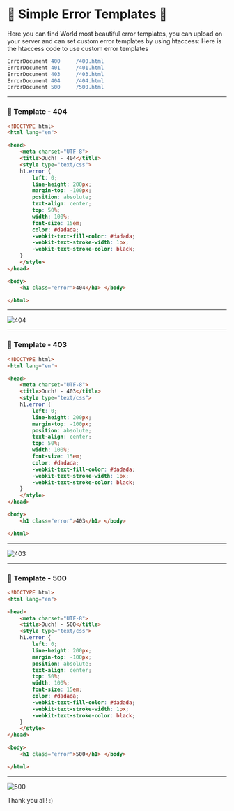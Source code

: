 # 🔗 Simple Error Templates 🔗
Here you can find World most beautiful error templates, you can upload on your server and can set custom error templates by using htaccess: Here is the htaccess code to use custom error templates

```apache
ErrorDocument 400     /400.html
ErrorDocument 401     /401.html
ErrorDocument 403     /403.html
ErrorDocument 404     /404.html
ErrorDocument 500     /500.html
```

------ 

### 📑 Template - 404

```html
<!DOCTYPE html>
<html lang="en">

<head>
    <meta charset="UTF-8">
    <title>Ouch! - 404</title>
    <style type="text/css">
    h1.error {
        left: 0;
        line-height: 200px;
        margin-top: -100px;
        position: absolute;
        text-align: center;
        top: 50%;
        width: 100%;
        font-size: 15em;
        color: #dadada;
        -webkit-text-fill-color: #dadada;
        -webkit-text-stroke-width: 1px;
        -webkit-text-stroke-color: black;
    }
    </style>
</head>

<body>
    <h1 class="error">404</h1> </body>

</html>
```
------ 

![404](https://raw.githubusercontent.com/neerajsinghsonu/simply-the-best-404-403-500-error-page/master/404.png)

------ 

### 📑 Template - 403

```html
<!DOCTYPE html>
<html lang="en">

<head>
    <meta charset="UTF-8">
    <title>Ouch! - 403</title>
    <style type="text/css">
    h1.error {
        left: 0;
        line-height: 200px;
        margin-top: -100px;
        position: absolute;
        text-align: center;
        top: 50%;
        width: 100%;
        font-size: 15em;
        color: #dadada;
        -webkit-text-fill-color: #dadada;
        -webkit-text-stroke-width: 1px;
        -webkit-text-stroke-color: black;
    }
    </style>
</head>

<body>
    <h1 class="error">403</h1> </body>

</html>
```
------ 

![403](https://raw.githubusercontent.com/neerajsinghsonu/simply-the-best-404-403-500-error-page/master/403.png)

------ 

### 📑 Template - 500

```html
<!DOCTYPE html>
<html lang="en">

<head>
    <meta charset="UTF-8">
    <title>Ouch! - 500</title>
    <style type="text/css">
    h1.error {
        left: 0;
        line-height: 200px;
        margin-top: -100px;
        position: absolute;
        text-align: center;
        top: 50%;
        width: 100%;
        font-size: 15em;
        color: #dadada;
        -webkit-text-fill-color: #dadada;
        -webkit-text-stroke-width: 1px;
        -webkit-text-stroke-color: black;
    }
    </style>
</head>

<body>
    <h1 class="error">500</h1> </body>

</html>
```
------ 

![500](https://raw.githubusercontent.com/neerajsinghsonu/simply-the-best-404-403-500-error-page/master/500.png)


Thank you all! :)

